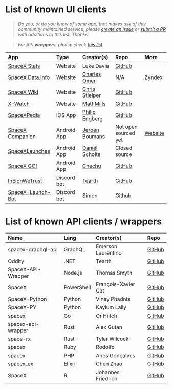 # List of known UI clients

> _Do you, or do you know of some app, that makes use of this community maintained service, please [create an issue](https://github.com/r-spacex/SpaceX-API/issues/new) or [submit a PR](https://github.com/r-spacex/SpaceX-API/blob/master/CONTRIBUTING.md) with additions to this list. Thanks_

> _For API **wrappers**, please check [this list](https://github.com/r-spacex/SpaceX-API#community-made-api-clients--wrappers)._


|App|Type|Creator(s)|Repo|More|
|:---|:---|:---|:---|:---|
| [SpaceX Stats](http://spacexstats.xyz) | Website | Luke Davia | [GitHub](https://github.com/r-spacex/spacexstats-react) |
| [SpaceX Data.Info](http://spacexdata.info) | Website | [Charles Omer](https://www.charlesomer.co.uk) | N/A | [Zyndex](https://www.zyndex.co.uk) |
| [SpaceX Wiki](https://www.spacexwiki.com/) | Website | [Chris Stielper](https://github.com/cstielper) | [GitHub](https://github.com/cstielper/react-spacex-wiki) |
| [X-Watch](https://x-watch.xyz/) | Website | [Matt Mills](https://github.com/mattmillsxyz) | [GitHub](https://github.com/mattmillsxyz/x-watch) |
| [SpaceXPedia](https://itunes.apple.com/app/spacexpedia/id1434177600?mt=8) | iOS App | [Philip Engberg](https://github.com/philipengberg) | [GitHub](https://github.com/philipengberg/SpaceXPedia) |
| [SpaceX Companion](https://play.google.com/store/apps/details?id=nl.studionoorderlicht.spacex) | Android App | [Jeroen Boumans](https://github.com/jeroenboumans) | Not open sourced yet | [Website](https://spacexcompanion.app)
| [SpaceXLaunches](https://play.google.com/store/apps/details?id=com.danielscholte.spacexlaunches) | Android App | [Daniël Scholte](https://github.com/linuxfreak23) | Closed source |
| [SpaceX GO!](https://play.google.com/store/apps/details?id=com.chechu.cherry) | Android App | [Chechu](https://github.com/jesusrp98) | [GitHub](https://github.com/jesusrp98/spacex-go) |
| [InElonWeTrust](https://github.com/Tearth/InElonWeTrust) | Discord bot | [Tearth](https://github.com/Tearth) | [GitHub](https://github.com/Tearth/InElonWeTrust) |
| [SpaceX-Launch-Bot](https://github.com/r-spacex/SpaceX-Launch-Bot) | Discord bot | [Simon](https://github.com/thatguywiththatname) | [Github](https://github.com/r-spacex/SpaceX-Launch-Bot) | |

# List of known API clients / wrappers

|Name|Lang|Creator(s)|Repo|
|:---|:---|:---|:---|
| spacex-graphql-api | GraphQL | Emerson Laurentino | [GitHub](https://github.com/emersonlaurentino/spacex-qraphql-api) |
| Oddity | .NET  | Tearth | [GitHub](https://github.com/Tearth/Oddity) |
| SpaceX-API-Wrapper | Node.js | Thomas Smyth | [GitHub](https://github.com/Thomas-Smyth/SpaceX-API-Wrapper) |
| SpaceX | PowerShell | François-Xavier Cat | [GitHub](https://github.com/lazywinadmin/SpaceX) |
| SpaceX-Python | Python | Vinay Phadnis | [GitHub](https://github.com/phadnisvinay30/SpaceX-Python) |
| SpaceX-PY | Python | Kaylum Lally | [GitHub](https://github.com/HiKaylum/SpaceX-PY) |
| spacex | Go | Or Hiltch | [GitHub](https://github.com/orcaman/spacex) |
| spacex-api-wrapper | Rust | Alex Gutan | [GitHub](https://github.com/AGutan/spacex-api-wrapper)|
| space-rx | Rust | Tyler Wilcock | [GitHub](https://github.com/twilco/space-rx) |
| spacex | Ruby | Rodolfo | [GitHub](https://github.com/rodolfobandeira/spacex) |
| spacex | PHP | Aires Gonçalves | [GitHub](https://github.com/airesvsg/spacex) |
| spacex_ex | Elixir | Chen Zhao | [GitHub](https://github.com/crunchysoul/spacex_ex) |
| SpaceX | R | Johannes Friedrich | [GitHub](https://github.com/JohannesFriedrich/SpaceX) |
